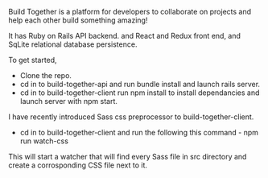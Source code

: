 Build Together is a platform for developers to collaborate on projects and help each other build something amazing!

It has Ruby on Rails API backend. and React and Redux front end, and SqLite relational database persistence.

To get started,
- Clone the repo. 
- cd in to build-together-api and run bundle install and launch rails server.
- cd in to build-together-client run npm install to install dependancies and launch server with npm start.

I have recently introduced Sass css preprocessor to build-together-client. 

- cd in to build-together-client and run the following this command - npm run watch-css

This will start a watcher that will find every Sass file in src directory and create a corrosponding CSS file next to it. 